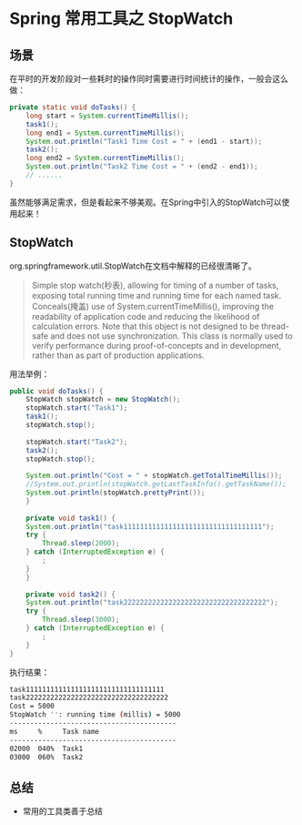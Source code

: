 # Spring 常用工具之 StopWatch

##  场景

在平时的开发阶段对一些耗时的操作同时需要进行时间统计的操作，一般会这么做：

```java
private static void doTasks() {
    long start = System.currentTimeMillis();
    task1();
    long end1 = System.currentTimeMillis();
    System.out.println("Task1 Time Cost = " + (end1 - start));
    task2();
    long end2 = System.currentTimeMillis();
    System.out.println("Task2 Time Cost = " + (end2 - end1));
    // ......
}
```

虽然能够满足需求，但是看起来不够美观。在Spring中引入的StopWatch可以使用起来！

## StopWatch

org.springframework.util.StopWatch在文档中解释的已经很清晰了。

> Simple stop watch(秒表), allowing for timing of a number of tasks, exposing total running time and running time for each named task. Conceals(掩盖) use of System.currentTimeMillis(), improving the readability of application code and reducing the likelihood of calculation errors. Note that this object is not designed to be thread-safe and does not use synchronization. This class is normally used to verify performance during proof-of-concepts and in development, rather than as part of production applications.

用法举例：

```java
public void doTasks() {
    StopWatch stopWatch = new StopWatch();
    stopWatch.start("Task1");
    task1();
    stopWatch.stop();
    
    stopWatch.start("Task2");
    task2();
    stopWatch.stop();
    
    System.out.println("Cost = " + stopWatch.getTotalTimeMillis());
    //System.out.println(stopWatch.getLastTaskInfo().getTaskName());
    System.out.println(stopWatch.prettyPrint());
    }
    
    private void task1() {
    System.out.println("task1111111111111111111111111111111111");
    try {
        Thread.sleep(2000);
    } catch (InterruptedException e) {
        ;
    }
    }
    
    private void task2() {
    System.out.println("task22222222222222222222222222222222222");
    try {
        Thread.sleep(3000);
    } catch (InterruptedException e) {
        ;
    }
}
```
执行结果：

```bash
task1111111111111111111111111111111111
task22222222222222222222222222222222222
Cost = 5000
StopWatch '': running time (millis) = 5000
-----------------------------------------
ms     %     Task name
-----------------------------------------
02000  040%  Task1
03000  060%  Task2
```

## 总结

* 常用的工具类善于总结